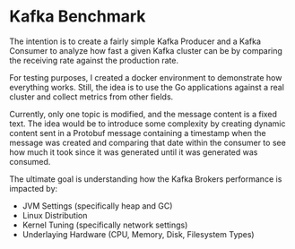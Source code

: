 Kafka Benchmark
====

The intention is to create a fairly simple Kafka Producer and a Kafka Consumer to analyze how fast a given Kafka cluster can be by comparing the receiving rate against the production rate.

For testing purposes, I created a docker environment to demonstrate how everything works. Still, the idea is to use the Go applications against a real cluster and collect metrics from other fields.

Currently, only one topic is modified, and the message content is a fixed text. The idea would be to introduce some complexity by creating dynamic content sent in a Protobuf message containing a timestamp when the message was created and comparing that date within the consumer to see how much it took since it was generated until it was generated was consumed.

The ultimate goal is understanding how the Kafka Brokers performance is impacted by:

* JVM Settings (specifically heap and GC)
* Linux Distribution
* Kernel Tuning (specifically network settings)
* Underlaying Hardware (CPU, Memory, Disk, Filesystem Types)
